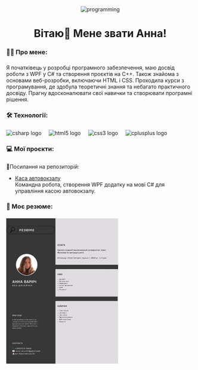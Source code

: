 <br clear="both">

###

<p align="center">
 <img width="250" src="https://media0.giphy.com/media/78XCFBGOlS6keY1Bil/giphy.webp?cid=6c09b9528lncm9te6fpuhrtupufvhma523vvmjcs54vfbfrk&ep=v1_internal_gif_by_id&rid=giphy.webp&ct=g" alt="programming"/>
</p>

###

<h1 align="center">Вітаю👋 Мене звати Анна!</h1>

###

<h3 align="left">👩‍💻  Про мене:</h3>

###

<p align="left">Я початківець у розробці програмного забезпечення, маю досвід роботи з WPF у C# та створення проєктів на C++. Також знайома з основами веб-розробки, включаючи HTML і CSS. Проходила курси з програмування, де здобула теоретичні знання та небагато практичного досвіду. Прагну вдосконалювати свої навички та створювати  програмні рішення.</p>

###

<h3 align="left">🛠 Технології:</h3>

###

<div align="left">
  <img src="https://cdn.jsdelivr.net/gh/devicons/devicon/icons/csharp/csharp-original.svg" height="40" alt="csharp logo"  />
  <img width="12" />
  <img src="https://cdn.jsdelivr.net/gh/devicons/devicon/icons/html5/html5-original.svg" height="40" alt="html5 logo"  />
  <img width="12" />
  <img src="https://cdn.jsdelivr.net/gh/devicons/devicon/icons/css3/css3-original.svg" height="40" alt="css3 logo"  />
  <img width="12" />
  <img src="https://cdn.jsdelivr.net/gh/devicons/devicon/icons/cplusplus/cplusplus-original.svg" height="40" alt="cplusplus logo"  />
</div>

###

<h3 align="left">💻 Мої проєкти:</h3>

###
🔗Посилання на репозиторій:
- [Каса автовокзалу](https://github.com/TheDamStex/Kursach.git)  
Командна робота, створення WPF додатку на мові C# для управління касою автовокзалу.

### 

<h3 align="left">📄 Моє резюме:</h3>

###    
<img src="https://github.com/xksami/xksami/blob/main/resume.jpg" alt="Resume" width="300"/> 


